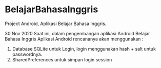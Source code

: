 # BelajarBahasaInggris
Project Android, Aplikasi Belajar Bahasa Inggris. 

30 Nov 2020
Saat ini, dalam pengembangan aplikasi Android Belajar Bahasa Inggris
Aplikasi Android rencananya akan menggunakan :

1. Database SQLite untuk Login, login menggunakan hash + salt untuk passwordnya.
2. SharedPreferences untuk simpan login session
